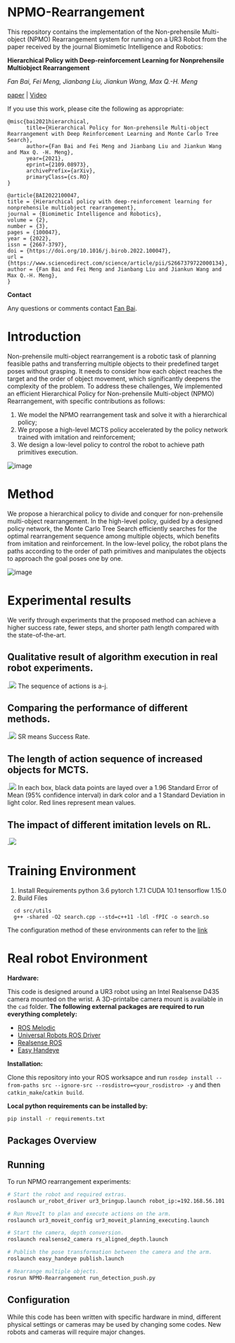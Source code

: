 # NPMO-Rearrangement
This repository contains the implementation of the Non-prehensile Multi-object (NPMO) Rearrangement system for running on a UR3 Robot from the paper received by the journal Biomimetic Intelligence and Robotics:

**Hierarchical Policy with Deep-reinforcement Learning for Nonprehensile Multiobject Rearrangement**

*Fan Bai, Fei Meng, Jianbang Liu, Jiankun Wang, Max Q.-H. Meng*

[paper](https://www.sciencedirect.com/science/article/pii/S2667379722000134) | [Video]()

If you use this work, please cite the following as appropriate:

```text
@misc{bai2021hierarchical,
      title={Hierarchical Policy for Non-prehensile Multi-object Rearrangement with Deep Reinforcement Learning and Monte Carlo Tree Search}, 
      author={Fan Bai and Fei Meng and Jianbang Liu and Jiankun Wang and Max Q. -H. Meng},
      year={2021},
      eprint={2109.08973},
      archivePrefix={arXiv},
      primaryClass={cs.RO}
}

@article{BAI2022100047,
title = {Hierarchical policy with deep-reinforcement learning for nonprehensile multiobject rearrangement},
journal = {Biomimetic Intelligence and Robotics},
volume = {2},
number = {3},
pages = {100047},
year = {2022},
issn = {2667-3797},
doi = {https://doi.org/10.1016/j.birob.2022.100047},
url = {https://www.sciencedirect.com/science/article/pii/S2667379722000134},
author = {Fan Bai and Fei Meng and Jianbang Liu and Jiankun Wang and Max Q.-H. Meng},
}

```

**Contact**

Any questions or comments contact [Fan Bai](baifanxxx@gmail.com).


# Introduction
Non-prehensile multi-object rearrangement is a robotic task of planning feasible paths and transferring multiple objects to their predefined target poses without grasping. It needs to consider how each object reaches the target and the order of object movement, which significantly deepens the complexity of the problem. To address these challenges, We implemented an efficient Hierarchical Policy for Non-prehensile Multi-object (NPMO) Rearrangement, with specific contributions as follows:
1. We model the NPMO rearrangement task and solve it with a hierarchical policy;
2. We propose a high-level MCTS policy accelerated by the policy network trained with imitation and reinforcement;
3. We design a low-level policy to control the robot to achieve path primitives execution.

![image](https://github.com/baifanxxx/NPMO-Rearrangement/blob/main/figs/fig1.png)

# Method
We propose a hierarchical policy to divide and conquer for non-prehensile multi-object rearrangement. In the high-level policy, guided by a designed policy network, the Monte Carlo Tree Search efficiently searches for the optimal rearrangement sequence among multiple objects, which benefits from imitation and reinforcement. In the low-level policy, the robot plans the paths according to the order of path primitives and manipulates the objects to approach the goal poses one by one.

![image](https://github.com/baifanxxx/NPMO-Rearrangement/blob/main/figs/fig3_pipline.png)

# Experimental results
We verify through experiments that the proposed method can achieve a higher success rate, fewer steps, and shorter path length compared with the state-of-the-art.

## Qualitative result of algorithm execution in real robot experiments. 
.<img src="https://github.com/baifanxxx/NPMO-Rearrangement/blob/main/figs/real_exp.png"/>
The sequence of actions is a-j.

## Comparing the performance of different methods. 
.<img src="https://github.com/baifanxxx/NPMO-Rearrangement/blob/main/figs/results.png" />
SR means Success Rate.

## The length of action sequence of increased objects for MCTS. 
.<img src="https://github.com/baifanxxx/NPMO-Rearrangement/blob/main/figs/fig5.png"/>
In each box, black data points are layed over a 1.96 Standard Error of Mean (95% confidence interval) in dark color and a 1 Standard Deviation in light color. Red lines represent mean values.

## The impact of different imitation levels on RL.
.<img src="https://github.com/baifanxxx/NPMO-Rearrangement/blob/main/figs/IL_curve.png"/>

# Training Environment
1. Install Requirements
  python 3.6
  pytorch 1.7.1
  CUDA 10.1
  tensorflow 1.15.0
2. Build Files 
```
  cd src/utils
  g++ -shared -O2 search.cpp --std=c++11 -ldl -fPIC -o search.so
```
The configuration method of these environments can refer to the [link](https://github.com/HanqingWangAI/SceneMover)

# Real robot Environment

**Hardware:**

This code is designed around a UR3 robot using an Intel Realsense D435 camera mounted on the wrist. A 3D-printalbe camera mount is available in the `cad` folder. 
**The following external packages are required to run everything completely:**
* [ROS Melodic](http://wiki.ros.org/melodic/Installation)
* [Universal Robots ROS Driver](https://github.com/UniversalRobots/Universal_Robots_ROS_Driver)
* [Realsense ROS](https://github.com/IntelRealSense/realsense-ros#installation-instructions)
* [Easy Handeye](https://github.com/IFL-CAMP/easy_handeye)


**Installation:**

Clone this repository into your ROS worksapce and run `rosdep install --from-paths src --ignore-src --rosdistro=<your_rosdistro> -y` and then `catkin_make`/`catkin build`.

**Local python requirements can be installed by:**

```bash
pip install -r requirements.txt
```

## Packages Overview

## Running

To run NPMO rearrangement experiments:

```bash
# Start the robot and required extras.
roslaunch ur_robot_driver ur3_bringup.launch robot_ip:=192.168.56.101

# Run MoveIt to plan and execute actions on the arm.
roslaunch ur3_moveit_config ur3_moveit_planning_executing.launch

# Start the camera, depth conversion.
roslaunch realsense2_camera rs_aligned_depth.launch

# Publish the pose transformation between the camera and the arm.
roslaunch easy_handeye publish.launch

# Rearrange multiple objects.
rosrun NPMO-Rearrangement run_detection_push.py

```


## Configuration

While this code has been written with specific hardware in mind, different physical settings or cameras may be used by changing some codes.
New robots and cameras will require major changes.


<!--  
>### Remark
>Part of the code in this project refers to [SceneMover](https://github.com/HanqingWangAI/SceneMover), if you use the code of this project, please refer to this project and >[SceneMover](https://github.com/HanqingWangAI/SceneMover)
--> 
